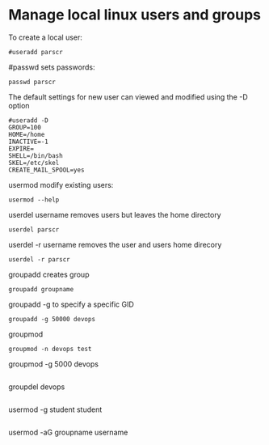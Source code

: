 # Manage local linux users and groups

To create a local user: 
```
#useradd parscr
```
#passwd sets passwords:
```
passwd parscr
```
The default settings for new user can viewed and modified using the -D option
```
#useradd -D 
GROUP=100
HOME=/home
INACTIVE=-1
EXPIRE=
SHELL=/bin/bash
SKEL=/etc/skel
CREATE_MAIL_SPOOL=yes
```

usermod modify existing users:
```
usermod --help
```
userdel username removes users but leaves the home directory
```
userdel parscr
```
userdel -r username removes the user and users home direcory
```
userdel -r parscr
```

groupadd creates group
```
groupadd groupname
```
groupadd -g to specify a specific GID
```
groupadd -g 50000 devops
```
groupmod 
```
groupmod -n devops test
```
groupmod -g 5000 devops
```
```
groupdel devops
```
```
usermod -g student student
```
```
usermod -aG groupname username
```
